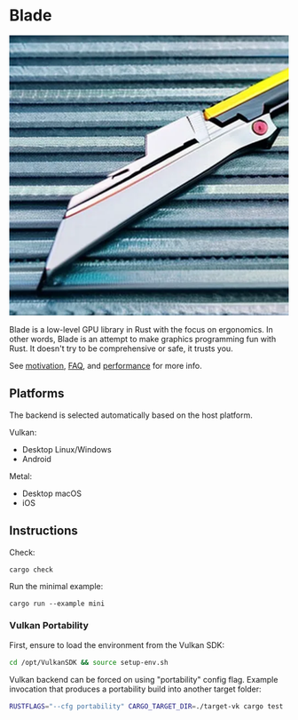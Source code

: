 # Blade

![](logo.png)

Blade is a low-level GPU library in Rust with the focus on ergonomics.
In other words, Blade is an attempt to make graphics programming fun with Rust.
It doesn't try to be comprehensive or safe, it trusts you.

See [motivation](motivation.md), [FAQ](FAQ.md), and [performance](performance.md) for more info.

## Platforms

The backend is selected automatically based on the host platform.

Vulkan:
- Desktop Linux/Windows
- Android

Metal:
- Desktop macOS
- iOS

## Instructions

Check:
```
cargo check
```
Run the minimal example:
```
cargo run --example mini
```

### Vulkan Portability

First, ensure to load the environment from the Vulkan SDK:
```bash
cd /opt/VulkanSDK && source setup-env.sh
```

Vulkan backend can be forced on using "portability" config flag. Example invocation that produces a portability build into another target folder:
```bash
RUSTFLAGS="--cfg portability" CARGO_TARGET_DIR=./target-vk cargo test
```
